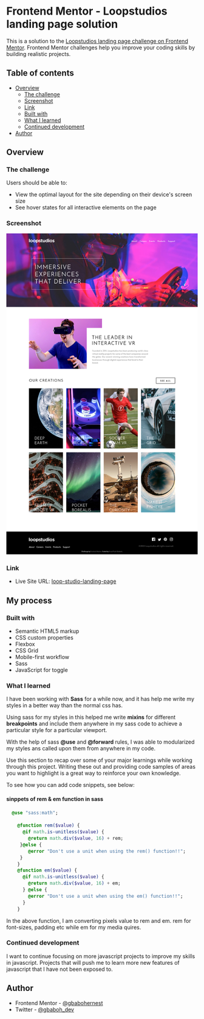 # Frontend Mentor - Loopstudios landing page solution

This is a solution to the [Loopstudios landing page challenge on Frontend Mentor](https://www.frontendmentor.io/challenges/loopstudios-landing-page-N88J5Onjw). Frontend Mentor challenges help you improve your coding skills by building realistic projects.

## Table of contents

- [Overview](#overview)
  - [The challenge](#the-challenge)
  - [Screenshot](#screenshot)
  - [Link](#link)
  - [Built with](#built-with)
  - [What I learned](#what-i-learned)
  - [Continued development](#continued-development)
- [Author](#author)

## Overview

### The challenge

Users should be able to:

- View the optimal layout for the site depending on their device's screen size
- See hover states for all interactive elements on the page

### Screenshot

![](desktop.png)

### Link

- Live Site URL: [loop-studio-landing-page](https://fem-loop-studio-landing-page.netlify.app/)

## My process

### Built with

- Semantic HTML5 markup
- CSS custom properties
- Flexbox
- CSS Grid
- Mobile-first workflow
- Sass
- JavaScript for toggle

### What I learned

I have been working with **Sass** for a while now, and it has help me write my styles in a better way than the normal css has.

Using sass for my styles in this helped me write **mixins** for different **breakpoints** and include them anywhere in my sass code to achieve a particular style for a particular viewport.

With the help of sass **@use** and **@forward** rules, I was able to modularized my styles ans called upon them from anywhere in my code.

Use this section to recap over some of your major learnings while working through this project. Writing these out and providing code samples of areas you want to highlight is a great way to reinforce your own knowledge.

To see how you can add code snippets, see below:

#### sinppets of rem & em function in sass

```sass
  @use "sass:math";

    @function rem($value) {
      @if math.is-unitless($value) {
        @return math.div($value, 16) + rem;
     }@else {
        @error "Don't use a unit when using the rem() function!!";
     }
    }
    @function em($value) {
      @if math.is-unitless($value) {
        @return math.div($value, 16) + em;
      } @else {
        @error "Don't use a unit when using the em() function!!";
      }
    }

```

In the above function, I am converting pixels value to rem and em. rem for font-sizes, padding etc while em for my media quires.

### Continued development

I want to continue focusing on more javascript projects to improve my skills in javascript. Projects that will push me to learn more new features of javascript that I have not been exposed to.

## Author

- Frontend Mentor - [@gbabohernest](https://www.frontendmentor.io/profile/gbabohernest)
- Twitter - [@gbaboh_dev](https://twitter.com/gbaboh_dev)
